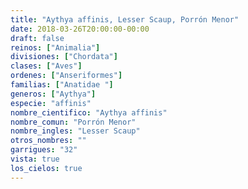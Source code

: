 ```yaml
---
title: "Aythya affinis, Lesser Scaup, Porrón Menor"
date: 2018-03-26T20:00:00-00:00
draft: false
reinos: ["Animalia"]
divisiones: ["Chordata"]
clases: ["Aves"]
ordenes: ["Anseriformes"]
familias: ["Anatidae "]
generos: ["Aythya"]
especie: "affinis"
nombre_cientifico: "Aythya affinis"
nombre_comun: "Porrón Menor"
nombre_ingles: "Lesser Scaup"
otros_nombres: ""
garrigues: "32"
vista: true
los_cielos: true
---
```

